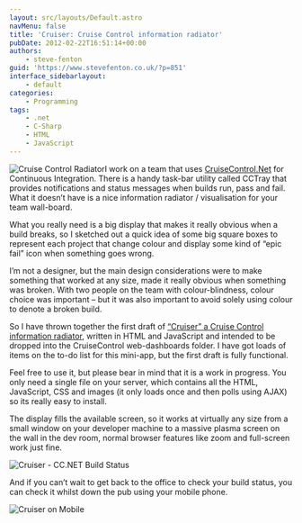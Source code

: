 ```yaml
---
layout: src/layouts/Default.astro
navMenu: false
title: 'Cruiser: Cruise Control information radiator'
pubDate: 2012-02-22T16:51:14+00:00
authors:
    - steve-fenton
guid: 'https://www.stevefenton.co.uk/?p=851'
interface_sidebarlayout:
    - default
categories:
    - Programming
tags:
    - .net
    - C-Sharp
    - HTML
    - JavaScript
---
```


![Cruise Control Radiator](/img/2015/07/cctray_radiator.jpg)I work on a team that uses [CruiseControl.Net](http://cruisecontrolnet.org/) for Continuous Integration. There is a handy task-bar utility called CCTray that provides notifications and status messages when builds run, pass and fail. What it doesn’t have is a nice information radiator / visualisation for your team wall-board.

What you really need is a big display that makes it really obvious when a build breaks, so I sketched out a quick idea of some big square boxes to represent each project that change colour and display some kind of “epic fail” icon when something goes wrong.

I’m not a designer, but the main design considerations were to make something that worked at any size, made it really obvious when something was broken. With two people on the team with colour-blindness, colour choice was important – but it was also important to avoid solely using colour to denote a broken build.

So I have thrown together the first draft of [“Cruiser” a Cruise Control information radiator](https://github.com/Steve-Fenton/Cruiser), written in HTML and JavaScript and intended to be dropped into the CruiseControl web-dashboards folder. I have got loads of items on the to-do list for this mini-app, but the first draft is fully functional.

Feel free to use it, but please bear in mind that it is a work in progress. You only need a single file on your server, which contains all the HTML, JavaScript, CSS and images (it only loads once and then polls using AJAX) so its really easy to install.

The display fills the available screen, so it works at virtually any size from a small window on your developer machine to a massive plasma screen on the wall in the dev room, normal browser features like zoom and full-screen work just fine.

![Cruiser - CC.NET Build Status](/img/2015/07/cruiser.jpg)

And if you can’t wait to get back to the office to check your build status, you can check it whilst down the pub using your mobile phone.

![Cruiser on Mobile](/img/2015/07/cruiser_mobile.jpg)